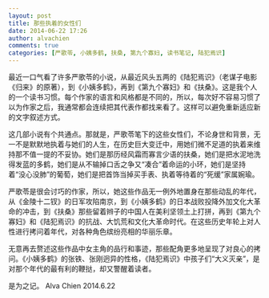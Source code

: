 ```yaml
---
layout: post
title: 那些执着的女性们
date: 2014-06-22 17:26
author: alvachien
comments: true
categories: [严歌苓, 小姨多鹤, 扶桑, 第九个寡妇, 读书笔记, 陆犯焉识]
---
```

最近一口气看了许多严歌苓的小说，从最近风头五两的《陆犯焉识》（老谋子电影《归来》的原著），到《小姨多鹤》，再到《第九个寡妇》和《扶桑》。这是我个人的一个读书习惯。每个作家的语言和风格都是不同的，所以，每次好不容易习惯了以为作家之后，我通常都会连续把其代表作都找来看了。这样可以避免重新适应新的文字叙述方式。

这几部小说有个共通点。那就是，严歌苓笔下的这些女性们，不论身世和背景，无一不是默默地执着与她们的人生，在历史巨大变迁中，用她们微不足道的执着来维持那不值一提的不妥协。她们是那历经风霜而寡言少语的扶桑，她们是把水泥地洗得发蓝的多鹤，她们是从不输掉口舌之争又“凑合”着命运的小环，她们是坚持着“没心没肺”的葡萄，她们是把首饰当掉买手表、执着等待着的“死缓”家属婉瑜。

严歌苓是很会讨巧的作家，所以，她这些作品无一例外地置身在那些动乱的年代，从《金陵十二钗》的日军攻陷南京，到《小姨多鹤》的日本战败投降外加文化大革命的冲击，到《扶桑》那些留着辫子的中国人在美利坚领土上打拼，再到《第九个寡妇》和《陆犯焉识》的抗战、大饥荒和文化大革命时代。在这些历史年轮上对人性进行拷问着年代，对各种角色缤纷亮相的华丽乐章。

无意再去赘述这些作品中女主角的品行和事迹，那些配角更多地呈现了对良心的拷问。《小姨多鹤》的张铁、张刚迥异的性格，《陆犯焉识》中孩子们“大义灭亲”，是对那个年代的最有利的鞭挞，却又警醒着读者。

是为之记。
Alva Chien
2014.6.22

